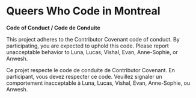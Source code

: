 # Queers Who Code in Montreal
**Code of Conduct / Code de Conduite**

This project adheres to the Contributor Covenant code of conduct. By participating, you are expected to uphold this code. Please report unacceptable behavior to Luna, Lucas, Vishal, Evan, Anne-Sophie, or Anwesh.

Ce projet respecte le code de conduite de Contributor Covenant. En participant, vous devez respecter ce code. Veuillez signaler un comportement inacceptable à Luna, Lucas, Vishal, Evan, Anne-Sophie, ou Anwesh.
